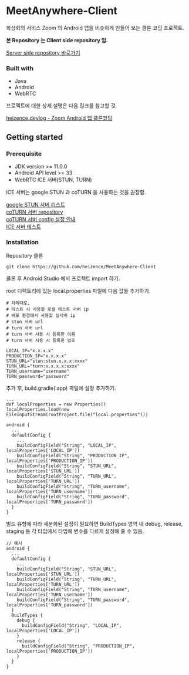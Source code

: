 # MeetAnywhere-Client

화상회의 서비스 Zoom 의 Android 앱을 비슷하게 만들어 보는 클론 코딩 프로젝트.

**본 Repository 는 Client side repository 임.** 

[Server side repository 바로가기](https://github.com/heizence/MeetAnywhere-Server)

### Built with

* Java
* Android
* WebRTC

프로젝트에 대한 상세 설명은 다음 링크를 참고할 것.

[heizence.devlog - Zoom Android 앱 클론코딩](https://heizence.github.io/posts/androidProject/)

## Getting started

### Prerequisite

- JDK version >= 11.0.0
- Android API level >= 33
- WebRTC ICE 서버(STUN, TURN)

ICE 서버는 google STUN 과 coTURN 을 사용하는 것을 권장함.

[google STUN 서버 리스트](https://gist.github.com/zziuni/3741933)   
[coTURN 서버 repository](https://github.com/coturn/coturn?tab=readme-ov-file)   
[coTURN 서버 config 설정 안내](https://github.com/coturn/coturn/blob/master/examples/etc/turnserver.conf)  
[ICE 서버 테스트](https://webrtc.github.io/samples/src/content/peerconnection/trickle-ice/)

### Installation

Repository 클론

```
git clone https://github.com/heizence/MeetAnywhere-Client
```

클론 후 Android Studio 에서 프로젝트 import 하기.

root 디렉토리에 있는 local.properties 파일에 다음 값들 추가하기.

```
# 차례대로,
# 테스트 시 사용할 로컬 테스트 서버 ip
# 배포 환경에서 사용할 실서버 ip
# stun 서버 url
# turn 서버 url
# turn 서버 사용 시 등록한 이름
# turn 서버 사용 시 등록한 암호

LOCAL_IP="x.x.x.x"
PRODUCTION_IP="x.x.x.x"
STUN_URL="stun:stun.x.x.x:xxxx"  
TURN_URL="turn:x.x.x.x:xxxx"  
TURN_username="username"
TURN_password="password"
```

추가 후, build.gradle(:app) 파일에 설정 추가하기.

```
...
def localProperties = new Properties()
localProperties.load(new FileInputStream(rootProject.file("local.properties")))

android {
  ...
  defaultConfig {
    ...
    buildConfigField("String", "LOCAL_IP", localProperties['LOCAL_IP'])
    buildConfigField("String", "PRODUCTION_IP", localProperties['PRODUCTION_IP'])
    buildConfigField("String", "STUN_URL", localProperties['STUN_URL'])
    buildConfigField("String", "TURN_URL", localProperties['TURN_URL'])
    buildConfigField("String", "TURN_username", localProperties['TURN_username'])
    buildConfigField("String", "TURN_password", localProperties['TURN_password'])
  }
}
```

빌드 유형에 따라 세분화된 설정이 필요하면 BuildTypes 영역 내 debug, release, staging 등 각 타입에서 타입에 변수를 다르게 설정해 줄 수 있음.

```
// 예시
android {
  ...
  defaultConfig {
    ...
    buildConfigField("String", "STUN_URL", localProperties['STUN_URL'])
    buildConfigField("String", "TURN_URL", localProperties['TURN_URL'])
    buildConfigField("String", "TURN_username", localProperties['TURN_username'])
    buildConfigField("String", "TURN_password", localProperties['TURN_password'])
  }
  BuildTypes {
    debug {
      buildConfigField("String", "LOCAL_IP", localProperties['LOCAL_IP'])
    }
    release {
      buildConfigField("String", "PRODUCTION_IP", localProperties['PRODUCTION_IP'])
    }
  }
}
```
